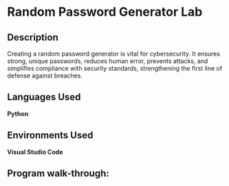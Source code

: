 <h1> Random Password Generator Lab</h1>

<h2>Description</h2>

Creating a random password generator is vital for cybersecurity. It ensures strong, unique passwords, reduces human error, prevents attacks, and simplifies compliance with security standards, strengthening the first line of defense against breaches.

<b><b>


<h2>Languages Used</h2>
Python

 <b></b> 


<h2>Environments Used </h2>
Visual Studio Code

<b></b>

<h2>Program walk-through:</h2>



<b><b>
